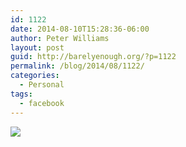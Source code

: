 ```yaml
---
id: 1122
date: 2014-08-10T15:28:36-06:00
author: Peter Williams
layout: post
guid: http://barelyenough.org/?p=1122
permalink: /blog/2014/08/1122/
categories:
  - Personal
tags:
  - facebook
---
```

<div>
  <img src='https://fbcdn-sphotos-g-a.akamaihd.net/hphotos-ak-xaf1/t31.0-8/s720x720/1966074_10152290185183339_7202644662819832261_o.jpg' style='max-width:600px;' /></p> 
  
  <div>
  </div>
</div>
